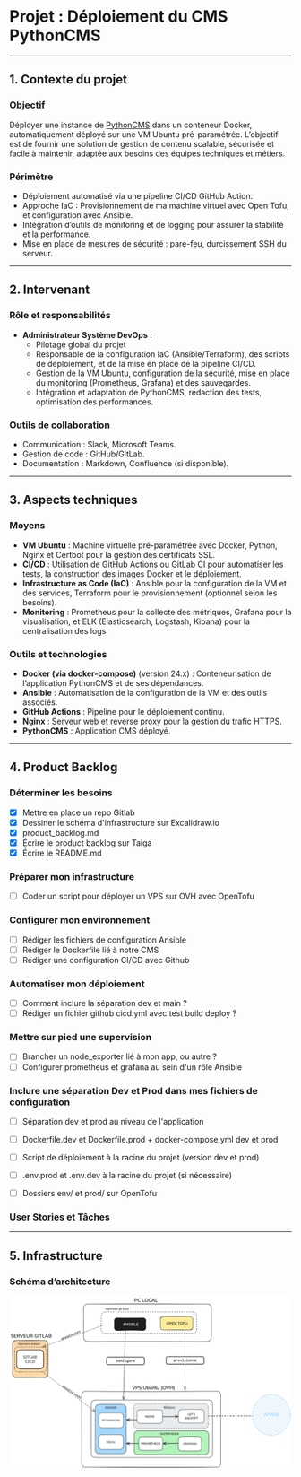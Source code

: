 # **Projet : Déploiement du CMS PythonCMS**
---

## **1. Contexte du projet**

### **Objectif**
Déployer une instance de [PythonCMS](https://github.com/shopyo/pythoncms) dans un conteneur Docker, automatiquement déployé sur une VM Ubuntu pré-paramétrée. L’objectif est de fournir une solution de gestion de contenu scalable, sécurisée et facile à maintenir, adaptée aux besoins des équipes techniques et métiers.

### **Périmètre**
- Déploiement automatisé via une pipeline CI/CD GitHub Action.
- Approche IaC : Provisionnement de ma machine virtuel avec Open Tofu, et configuration avec Ansible.
- Intégration d’outils de monitoring et de logging pour assurer la stabilité et la performance.
- Mise en place de mesures de sécurité : pare-feu, durcissement SSH du serveur.

---

## **2. Intervenant**

### **Rôle et responsabilités**

- **Administrateur Système DevOps** :
  - Pilotage global du projet
  - Responsable de la configuration IaC (Ansible/Terraform), des scripts de déploiement, et de la mise en place de la pipeline CI/CD.
  - Gestion de la VM Ubuntu, configuration de la sécurité, mise en place du monitoring (Prometheus, Grafana) et des sauvegardes.
  - Intégration et adaptation de PythonCMS, rédaction des tests, optimisation des performances.


### **Outils de collaboration**
- Communication : Slack, Microsoft Teams.
- Gestion de code : GitHub/GitLab.
- Documentation : Markdown, Confluence (si disponible).

---

## **3. Aspects techniques**

### **Moyens**
- **VM Ubuntu** : Machine virtuelle pré-paramétrée avec Docker, Python, Nginx et Certbot pour la gestion des certificats SSL.
- **CI/CD** : Utilisation de GitHub Actions ou GitLab CI pour automatiser les tests, la construction des images Docker et le déploiement.
- **Infrastructure as Code (IaC)** : Ansible pour la configuration de la VM et des services, Terraform pour le provisionnement (optionnel selon les besoins).
- **Monitoring** : Prometheus pour la collecte des métriques, Grafana pour la visualisation, et ELK (Elasticsearch, Logstash, Kibana) pour la centralisation des logs.

### **Outils et technologies**
- **Docker (via docker-compose)** (version 24.x) : Conteneurisation de l’application PythonCMS et de ses dépendances.
- **Ansible** : Automatisation de la configuration de la VM et des outils associés.
- **GitHub Actions** : Pipeline pour le déploiement continu.
- **Nginx** : Serveur web et reverse proxy pour la gestion du trafic HTTPS.
- **PythonCMS** : Application CMS déployé.

---

## **4. Product Backlog**

### Déterminer les besoins
- [x] Mettre en place un repo Gitlab
- [x] Dessiner le schéma d'infrastructure sur Excalidraw.io
- [x] product_backlog.md 
- [x] Écrire le product backlog sur Taiga
- [x] Écrire le README.md

### Préparer mon infrastructure
- [ ] Coder un script pour déployer un VPS sur OVH avec OpenTofu

### Configurer mon environnement
- [ ] Rédiger les fichiers de configuration Ansible
- [ ] Rédiger le Dockerfile lié à notre CMS
- [ ] Rédiger une configuration CI/CD avec Github

### Automatiser mon déploiement
- [ ] Comment inclure la séparation dev et main ?
- [ ] Rédiger un fichier github cicd.yml avec test build deploy ?

### Mettre sur pied une supervision
- [ ] Brancher un node_exporter lié à mon app, ou autre ?
- [ ] Configurer prometheus et grafana au sein d'un rôle Ansible

### Inclure une séparation Dev et Prod dans mes fichiers de configuration
- [ ] Séparation dev et prod au niveau de l'application
- [ ] Dockerfile.dev et Dockerfile.prod + docker-compose.yml dev et prod
- [ ] Script de déploiement à la racine du projet (version dev et prod)
- [ ] .env.prod et .env.dev à la racine du projet (si nécessaire)
- [ ] Dossiers env/ et prod/ sur OpenTofu


### **User Stories et Tâches**

---

## **5. Infrastructure**

### **Schéma d’architecture**
![Schéma d'infrastructure](checkpoint4_schema.png)